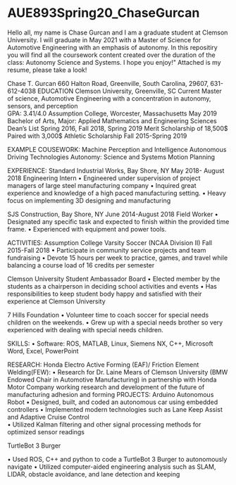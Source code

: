 # AUE893Spring20_ChaseGurcan
Hello all, my name is Chase Gurcan and I am a graduate student at Clemson University. 
I will graduate in May 2021 with a Master of Science for Automotive Engineering with an emphasis of autonomy. 
In this repositiry you will find all the coursework content created over the duration of the class: Autonomy Science and Systems. I hope you enjoy!"
Attached is my resume, please take a look!

Chase T. Gurcan
660 Halton Road, Greenville, South Carolina, 29607, 631-612-4038
EDUCATION
Clemson University, Greenville, SC                					          Current 
Master of science, Automotive Engineering with a concentration in autonomy, sensors, and perception  
GPA: 3.41/4.0
Assumption College, Worcester, Massachusetts             				       May 2019
Bachelor of Arts, Major: Applied Mathematics and Engineering Sciences      
Dean’s List                                			           Spring 2016, Fall 2018, Spring 2019
Merit Scholarship of 18,500$ Paired with 3,000$ Athletic Scholarship      Fall 2015-Spring 2019 
 
EXAMPLE COUSEWORK: 
Machine Perception and Intelligence 
Autonomous Driving Technologies 
Autonomy: Science and Systems 
Motion Planning 

EXPERIENCE:
 Standard Industrial Works, Bay Shore, NY       			       May 2018- August 2018
 Engineering Intern
 • Engineered under supervision of project managers of large steel manufacturing company
 • Inquired great experience and knowledge of a high paced manufacturing setting.
 • Heavy focus on implementing 3D designing and manufacturing  
 
SJS Construction, Bay Shore, NY                        			        June 2014-August 2018 
Field Worker 
• Designated any specific task and expected to finish within the provided time frame.
• Experienced with equipment and power tools. 
 


ACTIVITIES: 
Assumption College Varsity Soccer (NCAA Division II)      		   Fall 2015-Fall 2018
 • Participate in community service projects and team fundraising
 • Devote 15 hours per week to practice, games, and travel while balancing a course load of 16 credits per semester 

Clemson University Student Ambassador Board
• Elected member by the students as a chairperson in deciding school activities and events 
• Has responsibilities to keep student body happy and satisfied with their experience at Clemson University 

 7 Hills Foundation
 • Volunteer time to coach soccer for special needs children on the weekends.
 • Grew up with a special needs brother so very experienced with dealing with special needs children. 
 
SKILLS: 
• Software: ROS, MATLAB, Linux, Siemens NX, C++, Microsoft Word, Excel, PowerPoint 

RESEARCH: 
Honda Electro Active Forming (EAF)/ Friction Element Welding(FEW): 
• Research for Dr. Laine Mears of Clemson University (BMW Endowed Chair in Automotive Manufacturing) in partnership with Honda Motor Company working research and development of the future of manufacturing adhesion and forming
PROJECTS: 
Arduino Autonomous Robot 
• Designed, built, and coded an autonomous car using embedded controllers
• Implemented modern technologies such as Lane Keep Assist and Adaptive Cruise Control  
• Utilized Kalman filtering and other signal processing methods for optimized sensor readings

TurtleBot 3 Burger

• Used ROS, C++ and python to code a TurtleBot 3 Burger to autonomously navigate
• Utilized computer-aided engineering analysis such as SLAM, LIDAR, obstacle avoidance, and lane detection and keeping



